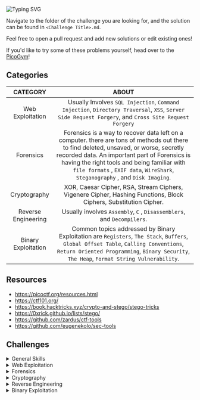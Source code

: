 ![Typing SVG](https://readme-typing-svg.herokuapp.com?font=Fira+Code&size=30&duration=3000&pause=750&color=41F72E&width=435&lines=picoCTF+Writeups)

Navigate to the folder of the challenge you are looking for, and the solution can be found in `<Challenge Title>.md`. 

Feel free to open a pull request and add new solutions or edit existing ones!

If you'd like to try some of these problems yourself, head over to the [PicoGym](https://play.picoctf.org/practice)!

## Categories

|CATEGORY|ABOUT|
|:------:|:---:|
|Web Exploitation|Usually Involves `SQL Injection`, `Command Injection`, `Directory Traversal`, `XSS`, `Server Side Request Forgery`, and `Cross Site Request Forgery`|
|Forensics|Forensics is a way to recover data left on a computer. there are tons of methods out there to find deleted, unsaved, or worse, secretly recorded data. An important part of Forensics is having the right tools and being familiar with `file formats` , `EXIF data`, `WireShark`, `Steganography` , and `Disk Imaging`.|
|Cryptography|XOR, Caesar Cipher, RSA, Stream Ciphers, Vigenere Cipher, Hashing Functions, Block Ciphers, Substitution Cipher.|
|Reverse Engineering|Usually involves `Assembly`, `C` , `Disassemblers`, and `Decompilers`.|
|Binary Exploitation|Common topics addressed by Binary Exploitation are `Registers`, `The Stack`, `Buffers`, `Global Offset Table`, `Calling Conventions`, `Return Oriented Programming`, `Binary Security`, `The Heap`, `Format String Vulnerability`.|

## Resources
- https://picoctf.org/resources.html
- https://ctf101.org/
- https://book.hacktricks.xyz/crypto-and-stego/stego-tricks
- https://0xrick.github.io/lists/stego/
- https://github.com/zardus/ctf-tools
- https://github.com/eugenekolo/sec-tools

## Challenges

<details>
<summary>General Skills</summary>

|Problems|Website|Points|
|--------|------|-----|
|[Obedient Cat](./General%20Skills/Obedient%20Cat/Obedient%20Cat.md)|[picoCTF](https://play.picoctf.org/practice/challenge/147)|5|
|[Wave a flag](./General%20Skills/Wave%20a%20flag/Wave%20a%20flag.md)|[picoCTF](https://play.picoctf.org/practice/challenge/170)|10|
|[Python Wrangling](./General%20Skills/Python%20Wrangling/Python%20Wrangling.md)|[picoCTF](https://play.picoctf.org/practice/challenge/166)|10|
|[Nice netcat...](./General%20Skills/Nice%20netcat.../Nice%20netcat....md)|[picoCTF](https://play.picoctf.org/practice/challenge/156)|15|
|[Static ain't always noise](./General%20Skills/Static%20ain't%20always%20noise/Static%20ain't%20always%20noise.md)|[picoCTF](https://play.picoctf.org/practice/challenge/163)|20|
|[Tab, Tab, Attack](./General%20Skills/Tab,%20Tab,%20Attack/Tab,%20Tab,%20Attack.md)|[picoCTF](https://play.picoctf.org/practice/challenge/176)|20|
|[Magikarp Ground Mission](./General%20Skills/Magikarp%20Ground%20Mission/Magikarp%20Ground%20Mission.md)|[picoCTF](https://play.picoctf.org/practice/challenge/189)|30|
|[Lets Warm Up](./General%20Skills/Lets%20Warm%20Up/Lets%20Warm%20Up.md)|[picoCTF](https://play.picoctf.org/practice/challenge/22)|50|
|[Warmed Up](./General%20Skills/Warmed%20Up/Warmed%20Up.md)|[picoCTF](https://play.picoctf.org/practice/challenge/58)|50|
|[2Warm](./General%20Skills/2Warm/2Warm.md)|[picoCTF](https://play.picoctf.org/practice/challenge/86)|50|
|[Super SSH](./General%20Skills/Super%20SSH/Super%20SSH.md)|[picoCTF](https://play.picoctf.org/practice/challenge/424)|25|
|[Commitment Issues](./General%20Skills/Commitment%20Issues/Commitment%20Issues.md)|[picoCTF](https://play.picoctf.org/practice/challenge/411)|50|
|[Time Machine](./General%20Skills/Time%20Machine/Time%20Machine.md)|[picoCTF](https://play.picoctf.org/practice/challenge/425)|50|


</details>

<details>
<summary>Web Exploitation</summary>

|Problems|Website|Points|
|--------|------|-----|
|[GET aHEAD](./Web%20Exploitation/GET%20aHEAD/GET%20aHEAD.md)|[picoCTF](https://play.picoctf.org/practice/challenge/132)|20|
|[Cookies](./Web%20Exploitation/Cookies/Cookies.md)|[picoCTF](https://play.picoctf.org/practice/challenge/173)|40|
|[Insp3ct0r](./Web%20Exploitation/Insp3ct0r/Insp3ct0r.md)|[picoCTF](https://play.picoctf.org/practice/challenge/18)|50|
|[Scavenger Hunt](./Web%20Exploitation/Scavenger%20Hunt/Scavenger%20Hunt.md)|[picoCTF](https://play.picoctf.org/practice/challenge/161)|50|
|[Bookmarklet](./Web%20Exploitation/Bookmarklet/Bookmarklet.md)|[picoCTF](https://play.picoctf.org/practice/challenge/406)|50|
|[WebDecode](./Web%20Exploitation/WebDecode/WebDecode.md)|[picoCTF](https://play.picoctf.org/practice/challenge/427)|50|

</details>

<details>
<summary>Forensics</summary>

|Problems|Website|Points|
|--------|------|-----|
|[Information](./Forensics/Information/Information.md)|[picoCTF](https://play.picoctf.org/practice/challenge/186)|10|
|[Matryoshka doll](./Forensics/Matryoshka%20doll/Matryoshka%20doll.md)|[picoCTF](https://play.picoctf.org/practice/challenge/129)|30|
|[Glory of the Garden](./Forensics/Glory%20of%20the%20Garden/Glory%20of%20the%20Garden.md)|[picoCTF](https://play.picoctf.org/practice/challenge/44)|50|
|[tunn3l v1s10n](./Forensics/tunn3l%20v1s10n/tunn3l%20v1s10n.md)|[picoCTF](https://play.picoctf.org/practice/challenge/112)|40|
|[Wireshark doo dooo do doo...](./Forensics/Wireshark%20doo%20dooo%20do%20doo.../Wireshark%20doo%20dooo%20do%20doo....md)|[picoCTF](https://play.picoctf.org/practice/challenge/115)|50|
|[MacroHard WeakEdge](./Forensics/MacroHard%20WeakEdge/MacroHard%20WeakEdge.md)|[picoCTF](https://play.picoctf.org/practice/challenge/130)|60|
|[Scan Surprise](./Forensics/Scan%20Surprise/Scan%20Surprise.md)|[picoCTF](https://play.picoctf.org/practice/challenge/444)|50|
|[Verify](./Forensics/Verify/Verify.md)|[picoCTF](https://play.picoctf.org/practice/challenge/450)|50|

</details>

<details>
<summary>Cryptography</summary>

|Problems|Website|Points|
|--------|------|-----|
|[Mod 26](./Cryptography/Mod%2026/Mod%2026.md)|[picoCTF](https://play.picoctf.org/practice/challenge/144)|10|
|[Mind your Ps and Qs](./Cryptography/Mind%20your%20Ps%20and%20Qs/Mind%20your%20Ps%20and%20Qs.md)|[picoCTF](https://play.picoctf.org/practice/challenge/162)|20|
|[Easy Peasy](./Cryptography/Easy%20Peasy/Easy%20Peasy.md)|[picoCTF](https://play.picoctf.org/practice/challenge/125)|40|
|[The Numbers](./Cryptography/The%20Numbers/The%20Numbers.md)|[picoCTF](https://play.picoctf.org/practice/challenge/68)|50|
|[New Caesar](./Cryptography/New%20Caesar/New%20Caesar.md)|[picoCTF](https://play.picoctf.org/practice/challenge/158)|60|
|[interencdec](./Cryptography/interencdec/interencdec.md)|[picoCTF](https://play.picoctf.org/practice/challenge/418)|50|

</details>

<details>
<summary>Reverse Engineering</summary>

|Problems|Website|Points|
|--------|------|-----|
|[Transformation](./Reverse%20Engineering/Transformation/Transformation.md)|[picoCTF](https://play.picoctf.org/practice/challenge/104)|20|
|[keygenme-py](./Reverse%20Engineering/keygenme-py/keygenme-py.md)|[picoCTF](https://play.picoctf.org/practice/challenge/121)|30|
|[crackme-py](./Reverse%20Engineering/crackme-py/crackme-py.md)|[picoCTF](https://play.picoctf.org/practice/challenge/175)|30|
|[vault-door-training](./Reverse%20Engineering/vault-door-training/vault-door-training.md)|[picoCTF](https://play.picoctf.org/practice/challenge/7)|50|
|[ARMssembly 0](./Reverse%20Engineering/ARMssembly%200/ARMssembly%200.md)|[picoCTF](https://play.picoctf.org/practice/challenge/160)|40|
|[Shop](./Reverse%20Engineering/Shop/Shop.md)|[picoCTF](https://play.picoctf.org/practice/challenge/134)|50|
|[speeds and feeds](./Reverse%20Engineering/speeds%20and%20feeds/speeds%20and%20feeds.md)|[picoCTF](https://play.picoctf.org/practice/challenge/116)|50|

</details>

<details>
<summary>Binary Exploitation</summary>

|Problems|Website|Points|
|--------|------|-----|
|[Stonks](./Binary%20Exploitation/Stonks/Stonks.md)|[picoCTF](https://play.picoctf.org/practice/challenge/105)|20|
|[format string 0](./Binary%20Exploitation/format%20string%200/format%20string%200.md)|[picoCTF](https://play.picoctf.org/practice/challenge/433)|50|
|[heap 0](./Binary%20Exploitation/heap%200/heap%200.md)|[picoCTF](https://play.picoctf.org/practice/challenge/438)|50|

</details>
